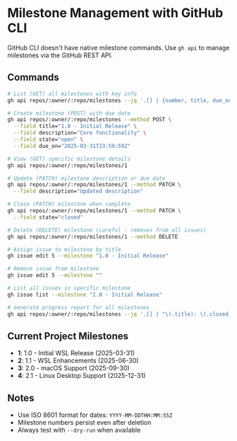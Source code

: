 # Milestone Management with GitHub CLI

GitHub CLI doesn't have native milestone commands. Use `gh api` to manage milestones via the GitHub REST API.

## Commands

```bash
# List (GET) all milestones with key info
gh api repos/:owner/:repo/milestones --jq '.[] | {number, title, due_on, open_issues, closed_issues}'

# Create milestone (POST) with due date
gh api repos/:owner/:repo/milestones --method POST \
  --field title="1.0 - Initial Release" \
  --field description="Core functionality" \
  --field state="open" \
  --field due_on="2025-03-31T23:59:59Z"

# View (GET) specific milestone details
gh api repos/:owner/:repo/milestones/1

# Update (PATCH) milestone description or due date
gh api repos/:owner/:repo/milestones/1 --method PATCH \
  --field description="Updated description"

# Close (PATCH) milestone when complete
gh api repos/:owner/:repo/milestones/1 --method PATCH \
  --field state="closed"

# Delete (DELETE) milestone (careful - removes from all issues)
gh api repos/:owner/:repo/milestones/1 --method DELETE

# Assign issue to milestone by title
gh issue edit 5 --milestone "1.0 - Initial Release"

# Remove issue from milestone
gh issue edit 5 --milestone ""

# List all issues in specific milestone
gh issue list --milestone "1.0 - Initial Release"

# Generate progress report for all milestones
gh api repos/:owner/:repo/milestones --jq '.[] | "\(.title): \(.closed_issues)/\(.open_issues + .closed_issues) complete"'
```

## Current Project Milestones

- **1**: 1.0 - Initial WSL Release (2025-03-31)
- **2**: 1.1 - WSL Enhancements (2025-06-30) 
- **3**: 2.0 - macOS Support (2025-09-30)
- **4**: 2.1 - Linux Desktop Support (2025-12-31)

## Notes

- Use ISO 8601 format for dates: `YYYY-MM-DDTHH:MM:SSZ`
- Milestone numbers persist even after deletion
- Always test with `--dry-run` when available